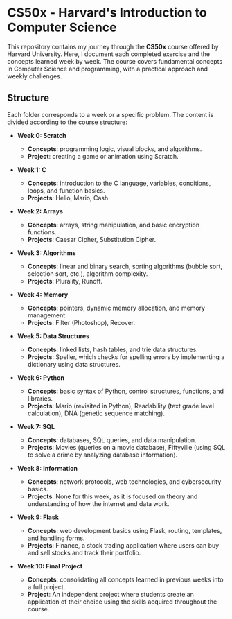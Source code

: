 # CS50x - Harvard's Introduction to Computer Science

This repository contains my journey through the **CS50x** course offered by Harvard University. Here, I document each completed exercise and the concepts learned week by week. The course covers fundamental concepts in Computer Science and programming, with a practical approach and weekly challenges.

## Structure

Each folder corresponds to a week or a specific problem. The content is divided according to the course structure:

- **Week 0: Scratch**
  - **Concepts**: programming logic, visual blocks, and algorithms.
  - **Project**: creating a game or animation using Scratch.

- **Week 1: C**
  - **Concepts**: introduction to the C language, variables, conditions, loops, and function basics.
  - **Projects**: Hello, Mario, Cash.

- **Week 2: Arrays**
  - **Concepts**: arrays, string manipulation, and basic encryption functions.
  - **Projects**: Caesar Cipher, Substitution Cipher.

- **Week 3: Algorithms**
  - **Concepts**: linear and binary search, sorting algorithms (bubble sort, selection sort, etc.), algorithm complexity.
  - **Projects**: Plurality, Runoff.

- **Week 4: Memory**
  - **Concepts**: pointers, dynamic memory allocation, and memory management.
  - **Projects**: Filter (Photoshop), Recover.

- **Week 5: Data Structures**
  - **Concepts**: linked lists, hash tables, and trie data structures.
  - **Projects**: Speller, which checks for spelling errors by implementing a dictionary using data structures.

- **Week 6: Python**
  - **Concepts**: basic syntax of Python, control structures, functions, and libraries.
  - **Projects**: Mario (revisited in Python), Readability (text grade level calculation), DNA (genetic sequence matching).

- **Week 7: SQL**
  - **Concepts**: databases, SQL queries, and data manipulation.
  - **Projects**: Movies (queries on a movie database), Fiftyville (using SQL to solve a crime by analyzing database information).

- **Week 8: Information**
  - **Concepts**: network protocols, web technologies, and cybersecurity basics.
  - **Projects**: None for this week, as it is focused on theory and understanding of how the internet and data work.

- **Week 9: Flask**
  - **Concepts**: web development basics using Flask, routing, templates, and handling forms.
  - **Projects**: Finance, a stock trading application where users can buy and sell stocks and track their portfolio.

- **Week 10: Final Project**
  - **Concepts**: consolidating all concepts learned in previous weeks into a full project.
  - **Project**: An independent project where students create an application of their choice using the skills acquired throughout the course.
